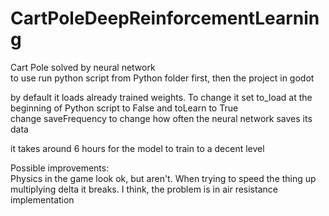 # CartPoleDeepReinforcementLearning
 Cart Pole solved by neural network </br>
 to use run python script from Python folder first, then the project in godot</br>

 by default it loads already trained weights. To change it set to_load at the beginning of Python script to False and toLearn to True</br>
 change saveFrequency to change how often the neural network saves its data</br>

 it takes around 6 hours for the model to train to a decent level</br>

 Possible improvements:</br>
 Physics in the game look ok, but aren't. When trying to speed the thing up multiplying delta it breaks. I think, the problem is in air resistance implementation</br>
